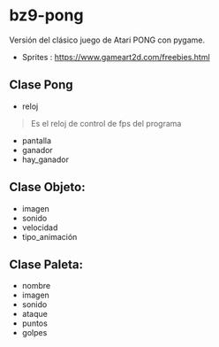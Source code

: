 # bz9-pong
Versión del clásico juego de Atari PONG con pygame.

- Sprites : https://www.gameart2d.com/freebies.html

## Clase Pong
  - reloj 
  >Es el reloj de control de fps del programa
  - pantalla
  - ganador
  - hay_ganador

## Clase Objeto:
  - imagen
  - sonido
  - velocidad
  - tipo_animación

## Clase Paleta:
  - nombre
  - imagen
  - sonido
  - ataque
  - puntos
  - golpes

